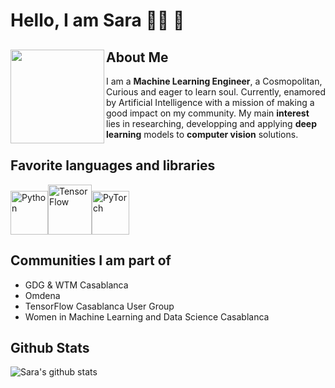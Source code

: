 # Hello, I am Sara 👩‍💻 🤖

## About Me <a href="https://www.linkedin.com/in/sara-el-ateif-b36694117/"> <img align="left" width="150" height="150" src="https://github.com/elateifsara/elateifsara/blob/master/assets/sea_octocat.png" ></a>

I am a **Machine Learning Engineer**, a Cosmopolitan, Curious and eager to learn soul.
Currently, enamored by Artificial Intelligence with a mission of making a good impact on my community.
My main **interest** lies in researching, developping and applying **deep learning** models to **computer vision** solutions.

## Favorite languages and libraries

<img src='https://github.com/elateifsara/elateifsara/blob/master/assets/python.png' alt='Python' width=60 height=70><img src='https://github.com/elateifsara/elateifsara/blob/master/assets/TensorFlow.png' alt='TensorFlow' width=70 height=80><img src='https://github.com/elateifsara/elateifsara/blob/master/assets/pytorch.png' alt='PyTorch' width=60 height=70>

## Communities I am part of

- GDG & WTM Casablanca
- Omdena
- TensorFlow Casablanca User Group
- Women in Machine Learning and Data Science Casablanca

## Github Stats

![Sara's github stats](https://github-readme-stats.vercel.app/api?username=elateifsara&hide=contribs,prs)
